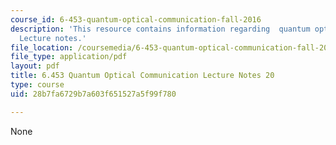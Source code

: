 ```yaml
---
course_id: 6-453-quantum-optical-communication-fall-2016
description: 'This resource contains information regarding  quantum optical communication:
  Lecture notes.'
file_location: /coursemedia/6-453-quantum-optical-communication-fall-2016/28b7fa6729b7a603f651527a5f99f780_MIT6_453F16_Lect20.pdf
file_type: application/pdf
layout: pdf
title: 6.453 Quantum Optical Communication Lecture Notes 20
type: course
uid: 28b7fa6729b7a603f651527a5f99f780

---
```

None